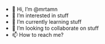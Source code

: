 - 👋 Hi, I’m @mrtamn
- 👀 I’m interested in stuff
- 🌱 I’m currently learning stuff
- 💞️ I’m looking to collaborate on stuff
- 📫 How to reach me?

<!---
mrtamn/mrtamn is a ✨ special ✨ repository because its `README.md` (this file) appears on your GitHub profile.
You can click the Preview link to take a look at your changes.
--->
